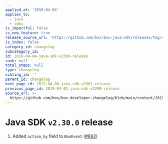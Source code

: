 ```yaml
---
applied_at: '2019-04-04'
applies_to:
  - java
  - sdks
is_impactful: false
is_new_feature: true
release_source_url: 'https://github.com/box/box-java-sdk/releases/tag/v2.30.0'
is_index: false
category_id: changelog
subcategory_id: ''
id: 2019-04-04-java-sdk-v2300-release
rank: null
total_steps: null
type: changelog
sibling_id: ''
parent_id: changelog
next_page_id: 2019-04-08-java-sdk-v2301-release
previous_page_id: 2019-04-01-java-sdk-v2290-release
source_url: >-
  https://github.com/box/box-developer-changelog/blob/main/content/2019/04-04-java-sdk-v2300-release.md
---
```

# Java SDK `v2.30.0` release

1. Added `action_by` field to `BoxEvent` ([#692](https://github.com/box/box-java-sdk/pull/692))